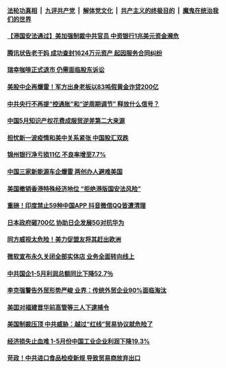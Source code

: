 

####  [法轮功真相](../../../../basic/blob/master/README.md?t=07010531) &nbsp;|&nbsp; [九评共产党](../../../../9ping.md/blob/master/README.md?t=07010531) &nbsp;|&nbsp; [解体党文化](../../../../jtdwh.md/blob/master/README.md?t=07010531)  &nbsp;|&nbsp; [共产主义的终极目的](../../../../gczydzjmd.md/blob/master/README.md?t=07010531) &nbsp;|&nbsp; [魔鬼在统治我们的世界](../../../../mgztzwmdsj.md/blob/master/README.md?t=07010531) 

#### [【港国安法通过】美加强制裁中共官员 中资银行1兆美元资金濒危](../pages/soh7/395743.md?t=07010531) 
#### [腾讯状告老干妈 成功查封1624万元资产 起因服务合同纠纷](../pages/soh7/395719.md?t=07010531) 
#### [瑞幸咖啡正式退市 仍需面临股东诉讼](../pages/soh7/395701.md?t=07010531) 
#### [美股中企再爆雷！军方出身老板以83吨假黄金诈贷200亿](../pages/soh7/395668.md?t=07010531) 
#### [中共央行不再提“控通胀”和“逆周期调节” 释放什么信号？](../pages/soh7/395569.md?t=07010531) 
#### [中国5月知识产权花费成服贸逆差第二大来源](../pages/soh7/395575.md?t=07010531) 
#### [担忧新一波疫情和美中关系紧张 中国股汇双跌](../pages/soh7/395587.md?t=07010531) 
#### [锦州银行净亏损11亿 不良率增至7.7%](../pages/soh7/395593.md?t=07010531) 
#### [中国三家新能源车企爆雷 两创办人避难美国](../pages/soh7/395581.md?t=07010531) 
#### [美国撤销香港特殊经济地位 “拒绝港版国安法风险”](../pages/soh7/395602.md?t=07010531) 
#### [重磅！印度禁止59种中国APP 抖音微信QQ皆遭清理](../pages/soh7/395572.md?t=07010531) 
#### [日本政府砸700亿 协助日企发展5G对抗华为 ](../pages/soh7/395416.md?t=07010531) 
#### [同方威视太危险！美力促盟友将其赶出欧洲](../pages/soh7/395356.md?t=07010531) 
#### [微软宣布永久关闭全部实体店 业务全面转向线上](../pages/soh7/395386.md?t=07010531) 
#### [中共国企1-5月利润总额同比下降52.7％](../pages/soh7/395368.md?t=07010531) 
#### [李克强警告外贸形势严峻 业界：传统外贸企业90%面临淘汰](../pages/soh7/395359.md?t=07010531) 
#### [美囯对福建晋华前高管等三人下逮捕令](../pages/soh7/395110.md?t=07010531) 
#### [美国制裁压顶 中共威胁：越过“红线”贸易协议就危险了](../pages/soh7/395065.md?t=07010531) 
#### [经济损失止血难 1-5月份中国工业企业利润下降19.3%](../pages/soh7/395032.md?t=07010531) 
#### [苛政！中共进口食品检疫新规 导致贸易商放弃出口](../pages/soh7/394753.md?t=07010531) 
